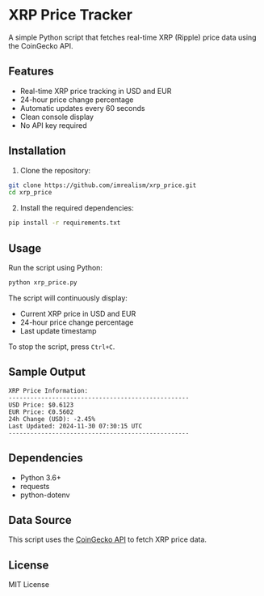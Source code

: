# XRP Price Tracker

A simple Python script that fetches real-time XRP (Ripple) price data using the CoinGecko API.

## Features

- Real-time XRP price tracking in USD and EUR
- 24-hour price change percentage
- Automatic updates every 60 seconds
- Clean console display
- No API key required

## Installation

1. Clone the repository:
```bash
git clone https://github.com/imrealism/xrp_price.git
cd xrp_price
```

2. Install the required dependencies:
```bash
pip install -r requirements.txt
```

## Usage

Run the script using Python:
```bash
python xrp_price.py
```

The script will continuously display:
- Current XRP price in USD and EUR
- 24-hour price change percentage
- Last update timestamp

To stop the script, press `Ctrl+C`.

## Sample Output
```
XRP Price Information:
--------------------------------------------------
USD Price: $0.6123
EUR Price: €0.5602
24h Change (USD): -2.45%
Last Updated: 2024-11-30 07:30:15 UTC
--------------------------------------------------
```

## Dependencies

- Python 3.6+
- requests
- python-dotenv

## Data Source

This script uses the [CoinGecko API](https://www.coingecko.com/en/api) to fetch XRP price data.

## License

MIT License